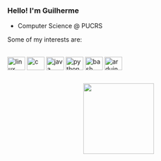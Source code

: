 ### Hello! I'm Guilherme

- Computer Science @ PUCRS

Some of my interests are:

<div style="display: inline_block"><br>
  <img align="center" alt="linux" height="30" width="40" src="https://cdn.jsdelivr.net/gh/devicons/devicon/icons/linux/linux-plain.svg" />
  <img align="center" alt="c" height="30" width="40" src="https://cdn.jsdelivr.net/gh/devicons/devicon/icons/c/c-line.svg" />
  <img align="center" alt="java" height="30" width="40" src="https://cdn.jsdelivr.net/gh/devicons/devicon/icons/java/java-original.svg" />
  <img align="center" alt="python" height="30" width="40" src="https://cdn.jsdelivr.net/gh/devicons/devicon/icons/python/python-original.svg" />
  <img align="center" alt="bash" height="30" width="40" src="https://cdn.jsdelivr.net/gh/devicons/devicon/icons/bash/bash-original.svg" />
  <img align="center" alt="arduino" height="30" width="40" src="https://cdn.jsdelivr.net/gh/devicons/devicon/icons/arduino/arduino-plain.svg" />
</div>

##

<div align="center">
  <a href="https://github.com/gcvieira">
  <img height="160em" src="https://github-readme-stats.vercel.app/api?username=gcvieira&show_icons=true&theme=dark&include_all_commits=true&count_private=true"/>
  <!-- img height="160em" src="https://github-readme-stats.vercel.app/api/top-langs/?username=gcvieira&layout=compact&langs_count=7&theme=dark"/>
</div>
